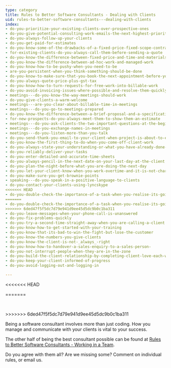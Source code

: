 ```yaml
---
type: category
title: Rules to Better Software Consultants - Dealing with Clients
uid: rules-to-better-software-consultants---dealing-with-clients
index:
- do-you-prioritize-your-existing-clients-over-prospective-ones
- do-you-give-potential-consulting-work-emails-the-next-highest-priority-after-existing-clients
- do-you-always-follow-up-your-clients
- do-you-get-paid-for-estimates
- do-you-know-some-of-the-drawbacks-of-a-fixed-price-fixed-scope-contract
- for-existing-clients-do-you-always-call-them-before-sending-a-quote
- do-you-know-the-difference-between-fixed-price-and-time-and-materials-work
- do-you-know-the-difference-between-ad-hoc-work-and-managed-work
- do-you-know-how-to-be-pushy-when-you-need-to-be
- are-you-persistent-when-you-think-something-should-be-done
- do-you-know-to-make-sure-that-you-book-the-next-appointment-before-you-leave-the-client
- do-you-always-quote-price-plus-gst-tax
- do-you-know-how-to-turn-requests-for-free-work-into-billable-work
- do-you-avoid-invoicing-issues-where-possible-and-resolve-them-quickly-when-they-come-up
- meetings---do-you-know-the-way-meetings-should-work
- do-you-give-clients-a-warm-welcome
- meetings---are-you-clear-about-billable-time-in-meetings
- meetings---do-you-go-to-meetings-prepared
- do-you-know-the-difference-between-a-brief-proposal-and-a-specification-review
- for-new-prospects-do-you-always-meet-them-to-show-them-an-estimate
- meetings---do-you-ask-clients-the-two-important-questions-at-the-beginning-of-each-meeting
- meetings---do-you-exchange-names-in-meetings
- meetings---do-you-listen-more-than-you-talk
- do-you-send-thank-you-email-to-your-client-when-project-is-about-to-end
- do-you-know-the-first-thing-to-do-when-you-come-off-client-work
- do-you-always-state-your-understanding-or-what-you-have-already-done-to-investigate-a-problem
- do-you-reliably-deliver-your-tasks
- do-you-enter-detailed-and-accurate-time-sheets
- do-you-always-pencil-in-the-next-date-on-your-last-day-at-the-client
- do-you-plan-the-night-before-what-you-are-doing-the-next-day
- do-you-let-your-client-know-when-you-work-overtime-and-it-is-not-charged
- do-you-make-sure-you-get-brownie-points
- speaking---do-you-speak-in-a-positive-language-to-clients
- do-you-contact-your-clients-using-lyncskype
<<<<<<< HEAD
- do-you-double-check-the-importance-of-a-task-when-you-realise-its-going-to-take-more-than--hours
=======
- do-you-double-check-the-importance-of-a-task-when-you-realise-its-going-to-take-more-than-2-hours
>>>>>>> 6ded47f5f5dc7d79e941d9ee45d5dc9b0c1ba311
- do-you-leave-messages-when-your-phone-call-is-unanswered
- do-you-fix-problems-quickly
- do-you-try-a-second-time-straight-away-when-you-are-calling-a-client
- do-you-know-how-to-get-started-with-your-training
- do-you-know-that-its-bad-to-win-the-fight-but-lose-the-customer
- do-you-know-the-numbers-you-give-clients
- do-you-know-the-client-is-not-_always_-right
- do-you-know-how-to-handover-a-sales-enquiry-to-a-sales-person-
- do-you-not-interrupt-people-when-they-are-in-the-zone
- do-you-build-the-client-relationship-by-completing-client-love-each-week-aka-customer-love
- do-you-keep-your-client-informed-of-progress
- do-you-avoid-logging-out-and-logging-in

---
```

<<<<<<< HEAD

=======
<p>​​​</p>
>>>>>>> 6ded47f5f5dc7d79e941d9ee45d5dc9b0c1ba311
<p>​​​​​Being a software consultant involves more than just coding. How you manage and communicate with your clients is vital to your success.</p><p>The other half of being the best consultant possible can be found at 
   <a href="/rules-to-better-software-consultants-working-in-a-team">
      <span class="s1">Rules to Better​ Software Consultants - Working in a Team</span></a>.<br></p><p>Do you agree with them all? Are we missing some? Comment on individual rules, or 
   <a tabindex="100" class="email" id="encode_email_us_link">ema​il us</a>.​</p><div class="ms-rtestate-read ms-rte-wpbox"><div class="ms-rtestate-notify  ms-rtestate-read 57ee2f07-c41d-4e2b-8a52-a4aae220216b" id="div_57ee2f07-c41d-4e2b-8a52-a4aae220216b" unselectable="on"></div><div id="vid_57ee2f07-c41d-4e2b-8a52-a4aae220216b" unselectable="on" style="display&#58;none;"></div></div>

